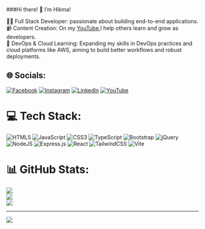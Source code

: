 ###Hi there! 👋 I’m Hikma!

👨‍💻 Full Stack Developer: passionate about building end-to-end applications. <br/>
📹 Content Creation: On my [YouTube](https://www.youtube.com/@HikmaCodeLab),I help others learn and grow as developers. <br/>
🌟 DevOps & Cloud Learning: Expanding my skills in DevOps practices and cloud platforms like AWS, aiming to build better workflows and robust deployments. <br/>



## 🌐 Socials:
[![Facebook](https://img.shields.io/badge/Facebook-%231877F2.svg?logo=Facebook&logoColor=white)](https://facebook.com/https://www.facebook.com/hikmaxawar) [![Instagram](https://img.shields.io/badge/Instagram-%23E4405F.svg?logo=Instagram&logoColor=white)](https://instagram.com/https://www.instagram.com/hikmadesigns/) [![LinkedIn](https://img.shields.io/badge/LinkedIn-%230077B5.svg?logo=linkedin&logoColor=white)](https://linkedin.com/in/hikmadesigns) [![YouTube](https://img.shields.io/badge/YouTube-%23FF0000.svg?logo=YouTube&logoColor=white)](https://youtube.com/@https://www.youtube.com/@HikmaCodeLab) 

# 💻 Tech Stack:
![HTML5](https://img.shields.io/badge/html5-%23E34F26.svg?style=for-the-badge&logo=html5&logoColor=white) ![JavaScript](https://img.shields.io/badge/javascript-%23323330.svg?style=for-the-badge&logo=javascript&logoColor=%23F7DF1E) ![CSS3](https://img.shields.io/badge/css3-%231572B6.svg?style=for-the-badge&logo=css3&logoColor=white) ![TypeScript](https://img.shields.io/badge/typescript-%23007ACC.svg?style=for-the-badge&logo=typescript&logoColor=white) ![Bootstrap](https://img.shields.io/badge/bootstrap-%238511FA.svg?style=for-the-badge&logo=bootstrap&logoColor=white) ![jQuery](https://img.shields.io/badge/jquery-%230769AD.svg?style=for-the-badge&logo=jquery&logoColor=white) ![NodeJS](https://img.shields.io/badge/node.js-6DA55F?style=for-the-badge&logo=node.js&logoColor=white) ![Express.js](https://img.shields.io/badge/express.js-%23404d59.svg?style=for-the-badge&logo=express&logoColor=%2361DAFB) ![React](https://img.shields.io/badge/react-%2320232a.svg?style=for-the-badge&logo=react&logoColor=%2361DAFB) ![TailwindCSS](https://img.shields.io/badge/tailwindcss-%2338B2AC.svg?style=for-the-badge&logo=tailwind-css&logoColor=white) ![Vite](https://img.shields.io/badge/vite-%23646CFF.svg?style=for-the-badge&logo=vite&logoColor=white)
# 📊 GitHub Stats:
![](https://github-readme-stats.vercel.app/api?username=Misakaxr&theme=dark&hide_border=false&include_all_commits=false&count_private=false)<br/>
![](https://github-readme-streak-stats.herokuapp.com/?user=Misakaxr&theme=dark&hide_border=false)<br/>
![](https://github-readme-stats.vercel.app/api/top-langs/?username=Misakaxr&theme=dark&hide_border=false&include_all_commits=false&count_private=false&layout=compact)

---
[![](https://visitcount.itsvg.in/api?id=Misakaxr&icon=0&color=0)](https://visitcount.itsvg.in)

<!-- Proudly created with GPRM ( https://gprm.itsvg.in ) -->
